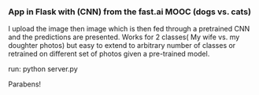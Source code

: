 ### App in Flask  with (CNN)  from the fast.ai  MOOC (dogs vs. cats)

I upload the image then  image which is then fed through a pretrained CNN  and the predictions are presented. Works for 2 classes( My wife vs. my doughter photos) but easy to extend to arbitrary number of classes or retrained on different set of photos given a pre-trained model. 

run:
python server.py 

Parabens!
